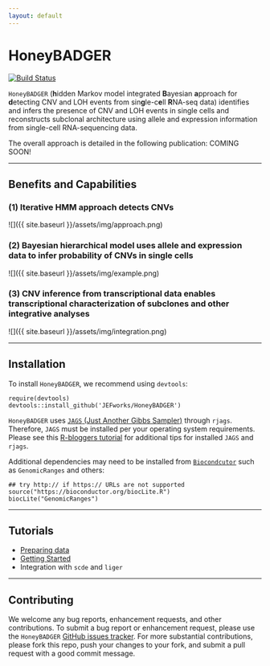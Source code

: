 ```yaml
---
layout: default
---
```


# HoneyBADGER

[![Build Status](http://travis-ci.org/JEFworks/HoneyBADGER.svg?branch=master)](https://travis-ci.org/JEFworks/HoneyBADGER)

`HoneyBADGER` (**h**idden Markov model integrated **B**ayesian **a**pproach for **d**etecting CNV and LOH events from sin**g**le-c**e**ll **R**NA-seq data) identifies and infers the presence of CNV and LOH events in single cells and reconstructs subclonal architecture using allele and expression information from single-cell RNA-sequencing data. 

The overall approach is detailed in the following publication: COMING SOON!

---

## Benefits and Capabilities

### (1) Iterative HMM approach detects CNVs
![]({{ site.baseurl }}/assets/img/approach.png)

### (2) Bayesian hierarchical model uses allele and expression data to infer probability of CNVs in single cells
![]({{ site.baseurl }}/assets/img/example.png)

### (3) CNV inference from transcriptional data enables transcriptional characterization of subclones and other integrative analyses
![]({{ site.baseurl }}/assets/img/integration.png)

---

## Installation

To install `HoneyBADGER`, we recommend using `devtools`:

```
require(devtools)
devtools::install_github('JEFworks/HoneyBADGER')
```

`HoneyBADGER` uses [`JAGS` (Just Another Gibbs Sampler)](http://mcmc-jags.sourceforge.net/) through `rjags`. Therefore, `JAGS` must be installed per your operating system requirements. Please see this [R-bloggers tutorial](https://www.r-bloggers.com/getting-started-with-jags-rjags-and-bayesian-modelling/) for additional tips for installed `JAGS` and `rjags`.

Additional dependencies may need to be installed from [`Biocondcutor`](https://www.bioconductor.org/install/) such as `GenomicRanges` and others:
```
## try http:// if https:// URLs are not supported
source("https://bioconductor.org/biocLite.R")
biocLite("GenomicRanges")
```

---

## Tutorials
- [Preparing data](Preparing_Data.md)
- [Getting Started](Getting_Started.md)
- Integration with `scde` and `liger`

---

## Contributing

We welcome any bug reports, enhancement requests, and other contributions. To submit a bug report or enhancement request, please use the `HoneyBADGER` <a href="{{ site.github.repository_url }}/issues">GitHub issues tracker</a>. For more substantial contributions, please fork this repo, push your changes to your fork, and submit a pull request with a good commit message.

